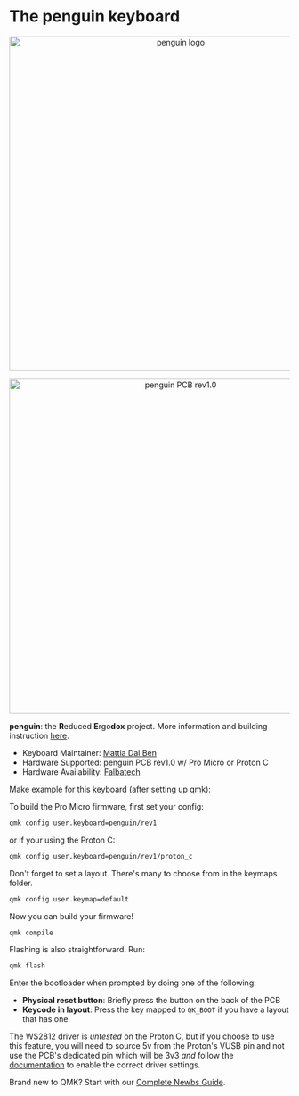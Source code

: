 # The penguin keyboard

<p align="center">
<img src="https://github.com/mattdibi/penguin-keyboard/raw/master/img/penguin-logo.png" alt="penguin logo" width="600"/>
</p>

<p align="center">
<img src="https://github.com/mattdibi/penguin-keyboard/raw/master/img/penguin-pcb2.jpg" alt="penguin PCB rev1.0" width="600"/>
</p>

**penguin**: the **R**educed **E**rgo**dox** project. More information and building instruction [here](https://github.com/mattdibi/penguin-keyboard).

-   Keyboard Maintainer: [Mattia Dal Ben](https://github.com/mattdibi)
-   Hardware Supported: penguin PCB rev1.0 w/ Pro Micro or Proton C
-   Hardware Availability: [Falbatech](https://falba.tech/product-category/keyboard-parts/penguin-parts/)

Make example for this keyboard (after setting up [qmk](https://docs.qmk.fm/#/getting_started_build_tools)):

To build the Pro Micro firmware, first set your config:

```sh
qmk config user.keyboard=penguin/rev1
```

or if your using the Proton C:

```sh
qmk config user.keyboard=penguin/rev1/proton_c
```

Don't forget to set a layout. There's many to choose from in the keymaps folder.

```sh
qmk config user.keymap=default
```

Now you can build your firmware!

```sh
qmk compile
```

Flashing is also straightforward. Run:

```sh
qmk flash
```

Enter the bootloader when prompted by doing one of the following:

-   **Physical reset button**: Briefly press the button on the back of the PCB
-   **Keycode in layout**: Press the key mapped to `QK_BOOT` if you have a layout that has one.

The WS2812 driver is _untested_ on the Proton C, but if you choose to use this feature, you will need to source 5v from the Proton's VUSB pin and not use the PCB's dedicated pin which will be 3v3 _and_ follow the [documentation](https://docs.qmk.fm/#/ws2812_driver) to enable the correct driver settings.

Brand new to QMK? Start with our [Complete Newbs Guide](https://docs.qmk.fm/#/newbs).
